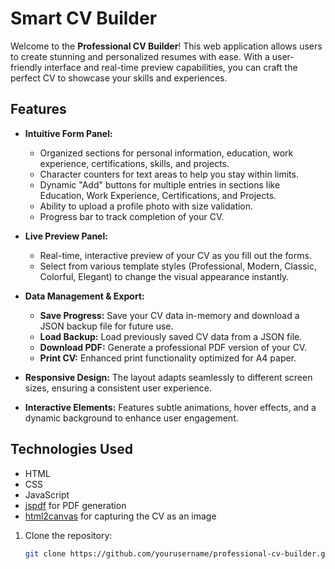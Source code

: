 # Smart CV Builder

Welcome to the **Professional CV Builder**! This web application allows users to create stunning and personalized resumes with ease. With a user-friendly interface and real-time preview capabilities, you can craft the perfect CV to showcase your skills and experiences.

## Features

- **Intuitive Form Panel:**
  - Organized sections for personal information, education, work experience, certifications, skills, and projects.
  - Character counters for text areas to help you stay within limits.
  - Dynamic "Add" buttons for multiple entries in sections like Education, Work Experience, Certifications, and Projects.
  - Ability to upload a profile photo with size validation.
  - Progress bar to track completion of your CV.

- **Live Preview Panel:**
  - Real-time, interactive preview of your CV as you fill out the forms.
  - Select from various template styles (Professional, Modern, Classic, Colorful, Elegant) to change the visual appearance instantly.

- **Data Management & Export:**
  - **Save Progress:** Save your CV data in-memory and download a JSON backup file for future use.
  - **Load Backup:** Load previously saved CV data from a JSON file.
  - **Download PDF:** Generate a professional PDF version of your CV.
  - **Print CV:** Enhanced print functionality optimized for A4 paper.

- **Responsive Design:** The layout adapts seamlessly to different screen sizes, ensuring a consistent user experience.

- **Interactive Elements:** Features subtle animations, hover effects, and a dynamic background to enhance user engagement.

## Technologies Used

- HTML
- CSS
- JavaScript
- [jspdf](https://github.com/parallax/jsPDF) for PDF generation
- [html2canvas](https://html2canvas.hertzen.com/) for capturing the CV as an image


1. Clone the repository:
   ```bash
   git clone https://github.com/yourusername/professional-cv-builder.git
